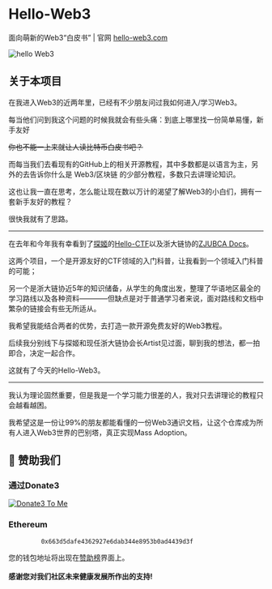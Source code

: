 # Hello-Web3
面向萌新的Web3“白皮书” | 官网 [hello-web3.com](https://hello-web3.com)


![hello Web3](https://github.com/Web3-Club/Hello-Web3/assets/76860915/1efb01c2-fa69-4cda-9de8-d350641280d0)



## 关于本项目
在我进入Web3的近两年里，已经有不少朋友问过我如何进入/学习Web3。

每当他们问到我这个问题的时候我就会有些头痛：到底上哪里找一份简单易懂，新手友好

~~你也不能一上来就让人读比特币白皮书吧？~~

而每当我们去看现有的GitHub上的相关开源教程，其中多数都是以语言为主，另外的去告诉你什么是 Web3/区块链 的少部分教程，多数只去讲理论知识。

这也让我一直在思考，怎么能让现在数以万计的渴望了解Web3的小白们，拥有一套新手友好的教程？

很快我就有了思路。

---

在去年和今年我有幸看到了[探姬](https://github.com/ProbiusOfficial)的[Hello-CTF](https://hello-ctf.com/)以及浙大链协的[ZJUBCA Docs](https://docs.zjubca.org/)。

这两个项目，一个是开源友好的CTF领域的入门科普，让我看到一个领域入门科普的可能；

另一个是浙大链协近5年的知识储备，从学生的角度出发，整理了华语地区最全的学习路线以及各种资料————但缺点是对于普通学习者来说，面对路线和文档中繁杂的链接会有些无所适从。

我希望我能结合两者的优势，去打造一款开源免费友好的Web3教程。

后续我分别线下与探姬和现任浙大链协会长Artist见过面，聊到我的想法，都一拍即合，决定一起合作。

这就有了今天的Hello-Web3。

---

我认为理论固然重要，但是我是一个学习能力很差的人，我对只去讲理论的教程只会越看越困。

我希望这是一份让99%的朋友都能看懂的一份Web3通识文档，让这个仓库成为所有人进入Web3世界的巴别塔，真正实现Mass Adoption。





## 💐 赞助我们 
### 通过Donate3


<a href="https://www.donate3.xyz/donateTo?cid=bafkreif5ecvwp7vanir2geib43nws7zvaac46rvlryzwwm47knutcv6xee" target="_blank"><img src="https://www.donate3.xyz/Donate3ToMe.svg" alt="Donate3 To Me"></a>

### Ethereum

             0x663d5dafe4362927e6dab344e8953b0ad4439d3f

您的钱包地址将出现在[赞助榜](https://github.com/Web3-Club/Sponsor)界面上。<br>  
**感谢您对我们社区未来健康发展所作出的支持!**
